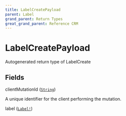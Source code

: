 ```yaml
---
title: LabelCreatePayload
parent: Label
grand_parent: Return Types
great_grand_parent: Reference CRM
---
```


# LabelCreatePayload

Autogenerated return type of LabelCreate

## Fields

<div class="field-entry ">
  <span id="client_mutation_id" class="field-name anchored">clientMutationId (<code><a href="/docs/reference_crm/scalar/string">String</a></code>)</span>

  <div class="description-wrapper">
   <p>A unique identifier for the client performing the mutation.</p>

  </div>
</div>

<div class="field-entry ">
  <span id="label" class="field-name anchored">label (<code><a href="/docs/reference_crm/object/label">Label!</a></code>)</span>

  <div class="description-wrapper">

  </div>
</div>

